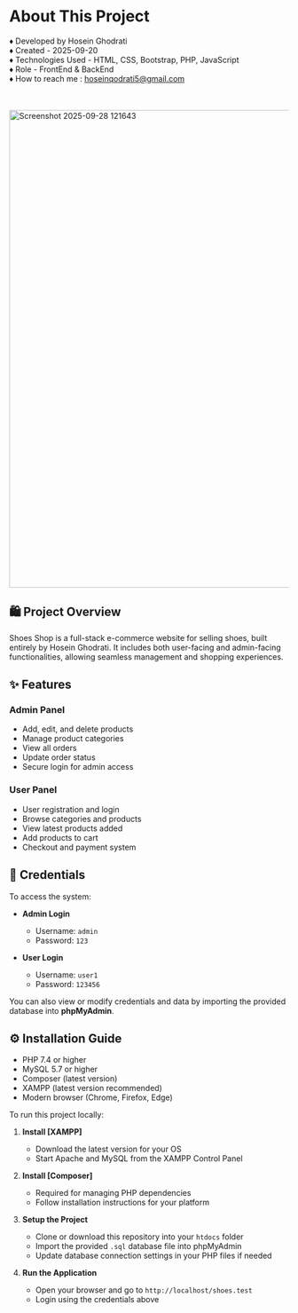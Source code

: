 # About This Project

<span>&diams;</span>  Developed by Hosein Ghodrati  
<span>&diams;</span>  Created - 2025-09-20  
<span>&diams;</span>  Technologies Used - HTML, CSS, Bootstrap, PHP, JavaScript  
<span>&diams;</span>  Role - FrontEnd & BackEnd  
<span>&diams;</span>  How to reach me : hoseinqodrati5@gmail.com  

<br>  
<br> 
<img width="1897" height="861" alt="Screenshot 2025-09-28 121643" src="https://github.com/user-attachments/assets/12e84580-4a33-4238-b82a-729950ea62e4" />




## 🛍️ Project Overview

Shoes Shop is a full-stack e-commerce website for selling shoes, built entirely by Hosein Ghodrati. It includes both user-facing and admin-facing functionalities, allowing seamless management and shopping experiences.

## ✨ Features

### Admin Panel
- Add, edit, and delete products  
- Manage product categories  
- View all orders  
- Update order status  
- Secure login for admin access  

### User Panel
- User registration and login  
- Browse categories and products  
- View latest products added  
- Add products to cart  
- Checkout and payment system  

## 🔐 Credentials

To access the system:

- **Admin Login**  
  - Username: `admin`  
  - Password: `123`

- **User Login**  
  - Username: `user1`  
  - Password: `123456`

You can also view or modify credentials and data by importing the provided database into **phpMyAdmin**.

## ⚙️ Installation Guide
- PHP 7.4 or higher
- MySQL 5.7 or higher
- Composer (latest version)
- XAMPP (latest version recommended)
- Modern browser (Chrome, Firefox, Edge)

To run this project locally:

1. **Install [XAMPP]**  
   - Download the latest version for your OS  
   - Start Apache and MySQL from the XAMPP Control Panel

2. **Install [Composer]**  
   - Required for managing PHP dependencies  
   - Follow installation instructions for your platform

3. **Setup the Project**
   - Clone or download this repository into your `htdocs` folder
   - Import the provided `.sql` database file into phpMyAdmin
   - Update database connection settings in your PHP files if needed

4. **Run the Application**
   - Open your browser and go to `http://localhost/shoes.test`
   - Login using the credentials above
